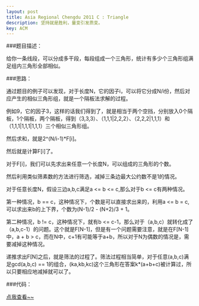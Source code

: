 ```yaml
---
layout: post
title: Asia Regional Chengdu 2011 C : Triangle
description: 坚持就是胜利，量变引发质变。
key: ACM
---
```


###题目描述：

给你一条线段，可以分成多干段，每段组成一个三角形，统计有多少个三角形组满足组内三角形全部相似。

###思路：

通过题目的例子可以发现，对于长度N，它的因子i，可以将它分成N/i份，然后对应产生的相似三角形组，就是一个隔板法求解的过程。

例如9，它的因子3，这样的话我们得到了，就是相当于两个空挡，分别放入0个隔板，1个隔板，两个隔板，得到（3,3,3）、（1,1,1|2,2,2）、（2,2,2|1,1,1）和（1,1,1|1,1,1|1,1,1）三个相似三角形组。

然后求和，就是2^(N/i-1)*F[i]。

然后就是计算F[i]了。

对于F[i]，我们可以先求出来任意一个长度N，可以组成的三角形的个数。

然后利用类似筛素数的方法进行筛选，减掉三条边最大公约数不是1的情况。

对于任意长度N，假设三边a,b,c满足a <= b <= c,那么对于b <= c有两种情况。

第一种情况，b == c，这种情况下，个数是可以直接求出来的，利用a <= b = c,可以求出来b的上下界，个数为(N-1)/2 - (N+2)/3 + 1。

第二种情况，b != c，这种情况下，就有b <= c-1，那么对于（a,b,c）就转化成了（a,b,c-1）的问题。这个就是F[N-1]，但是有一个问题需要注意，就是在F[N-1]中，a + b > c，而在N中，c+1有可能等于a+b，所以对于N为偶数的情况是，需要减掉这种情况。

递推求出F[N]之后，就是筛法的过程了。筛法过程相当简单，对于任意(a,b,c)满足gcd(a,b,c) == 1的组合，(ka,kb,kc)这个三角形在答案k*(a+b+c)被计算过，所以只要相应地减掉就可以了。

###代码：

<a href="http://paste.ubuntu.com/12061351/">点我查看~~</a>
